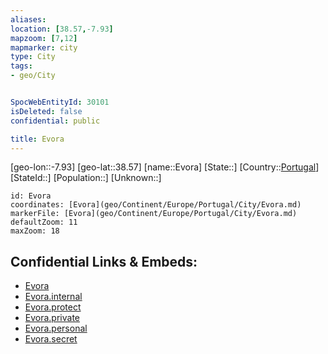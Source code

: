 ```yaml
---
aliases: 
location: [38.57,-7.93]
mapzoom: [7,12] 
mapmarker: city 
type: City
tags:
- geo/City


SpocWebEntityId: 30101
isDeleted: false
confidential: public

title: Evora
---
```

[geo-lon::-7.93]
[geo-lat::38.57]
[name::Evora]
[State::]
[Country::[Portugal](geo/Continent/Europe/Portugal.md)]
[StateId::]
[Population::]
[Unknown::]


```leaflet
id: Evora
coordinates: [Evora](geo/Continent/Europe/Portugal/City/Evora.md)
markerFile: [Evora](geo/Continent/Europe/Portugal/City/Evora.md)
defaultZoom: 11 
maxZoom: 18
```


## Confidential Links & Embeds: 
- [Evora](../../../../../../_public/geo/Continent/Europe/Portugal/City/Evora.md) 
- [Evora.internal](../../../../../../_internal/geo/Continent/Europe/Portugal/City/Evora.internal.md) 
- [Evora.protect](../../../../../../_protect/geo/Continent/Europe/Portugal/City/Evora.protect.md) 
- [Evora.private](../../../../../../_private/geo/Continent/Europe/Portugal/City/Evora.private.md) 
- [Evora.personal](../../../../../../_personal/geo/Continent/Europe/Portugal/City/Evora.personal.md) 
- [Evora.secret](../../../../../../_secret/geo/Continent/Europe/Portugal/City/Evora.secret.md) 
